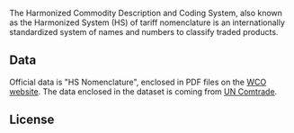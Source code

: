 The Harmonized Commodity Description and Coding System, also known as the Harmonized System (HS) of tariff nomenclature is an internationally standardized system of names and numbers to classify traded products.

## Data

Official data is "HS Nomenclature", enclosed in PDF files on the [WCO website](http://www.wcoomd.org/en/topics/nomenclature/instrument-and-tools.aspx). The data enclosed in the dataset is coming from [UN Comtrade](https://unstats.un.org/unsd/tradekb/Knowledgebase/50039/UN-Comtrade-Reference-Tables).

## License
